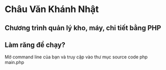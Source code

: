 # Châu Văn Khánh Nhật
## Chương trình quản lý kho, máy, chi tiết bằng PHP
## Làm răng để chạy? 
Mở command line của bạn và truy cập vào thư mục source code 
    php main.php
